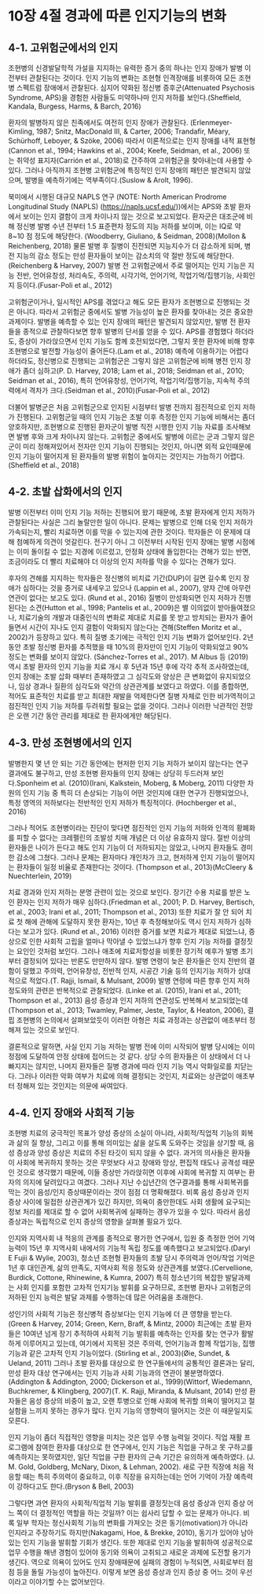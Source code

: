 # 10장 4절 경과에 따른 인지기능의 변화



## 4-1. 고위험군에서의 인지

조현병의 신경발달학적 가설을 지지하는 유력한 증거 중의 하나는 인지 장애가 발병 이전부터 관찰된다는 것이다. 인지 기능의 변화는 조현형 인격장애를 비롯하여 모든 조현병 스펙트럼 장애에서 관찰된다. 심지어 약화된 정신병 증후군(Attenuated Psychosis Syndrome, APS)을 경험한 사람들도 미약하나마 인지 저하를 보인다.(Sheffield, Kandala, Burgess, Harms, & Barch, 2016)

환자의 발병하지 않은 친족에서도 여전히 인지 장애가 관찰된다. (Erlenmeyer-Kimling, 1987; Snitz, MacDonald III, & Carter, 2006; Trandafir, Méary, Schürhoff, Leboyer, & Szöke, 2006) 따라서 이론적으로는 인지 장애를 내적 표현형(Cannon et al., 1994; Hawkins et al., 2004; Keefe, Seidman, et al., 2006) 또는 취약성 표지자(Carrión et al., 2018)로 간주하여 고위험군을 찾아내는데 사용할 수 있다. 그러나 아직까지 조현병 고위험군에 특징적인 인지 장애의 패턴은 발견되지 않았으며, 발병을 예측하기에는 역부족이다.(Suslow & Arolt, 1996).

북미에서 시행된 대규모 NAPLS 연구 (NOTE:  North American Prodrome Longitudinal Study (NAPLS) (https://napls.ucsf.edu/))에서는 APS와 초발 환자에서 보이는 인지 결함이 크게 차이나지 않는 것으로 보고되었다. 환자군은 대조군에 비해 정신병 발병 수년 전부터 1.5 표준편차 정도의 지능 저하를 보이며, 이는 IQ로 약 8\~10 점 정도에 해당한다. (Woodberry, Giuliano, & Seidman, 2008)(Mollon & Reichenberg, 2018) 물론 발병 후 질병이 진전되면 지능지수가 더 감소하게 되며, 병전 지능의 감소 정도는 만성 환자들이 보이는 감소치의 약 절반 정도에 해당한다. (Reichenberg & Harvey, 2007) 발병 전 고위험군에서 주로 떨어지는 인지 기능은 지능 전반, 언어유창성, 처리속도, 주의력, 시각기억, 언어기억, 작업기억/집행기능, 사회인지 등이다.(Fusar-Poli et al., 2012)

고위험군이거나, 일시적인 APS를 겪었다고 해도 모든 환자가 조현병으로 진행되는 것은 아니다. 따라서 고위험군 중에서도 발병 가능성이 높은 환자를 찾아내는 것은 중요한 과제이다. 발병을 예측할 수 있는 인지 장애의 패턴은 발견되지 않았지만, 발병 전 환자들을 종적으로 관찰하다보면 향후 발병의 단서를 얻을 수 있다. APS를 경험했다 하더라도, 증상이 가라앉으면서 인지 기능도 함께 호전되었다면, 그렇지 못한 환자에 비해 향후 조현병으로 발전할 가능성이 줄어든다.(Lam et al., 2018) 예측에 이용하기는 어렵다 하더라도, 정신병으로 진행되는 고위험군은 그렇지 않은 고위험군에 비해 병전 인지 장애가 좀더 심하고(P. D. Harvey, 2018; Lam et al., 2018; Seidman et al., 2010; Seidman et al., 2016), 특히 언어유창성, 언어기억, 작업기억/집행기능, 지속적 주의력에서 격차가 크다.(Seidman et al., 2010)(Fusar-Poli et al., 2012)

더불어 발병군은 처음 고위험군으로 인지된 시점부터 발병 전까지 점진적으로 인지 저하가 진행된다. 고위험군일 때의 인지 기능은 초발 이후 측정한 인지 기능에 비해서는 좀더 양호하지만, 조현병으로 진행된 환자군이 발병 직전 시행한 인지 기능 자료를 조사해보면 발병 후와 크게 차이나지 않는다. 고위험군 중에서도 발병에 이르는 군과 그렇지 않은 군이 미리 정해져있어서 전자만 인지 기능이 진행되는 것인지, 아니면 외적 요인때문에 인지 기능이 떨어지게 된 환자들의 발병 위험이 높아지는 것인지는 가늠하기 어렵다. (Sheffield et al., 2018)



## 4-2. 초발 삽화에서의 인지



발병 이전부터 이미 인지 기능 저하는 진행되어 왔기 때문에, 초발 환자에게 인지 저하가 관찰된다는 사실은 그리 놀랄만한 일이 아니다. 문제는 발병으로 인해 더욱 인지 저하가 가속되는지, 빨리 치료하면 이를 막을 수 있는지에 관한 것이다. 학자들은 이 문제에 대해 첨예하게 의견이 엇갈린다. 전구기 아니 그 이전부터 시작된 인지 장애는 발병 시점에는 이미 돌이킬 수 없는 지경에 이르렀고, 안정화 상태에 돌입한다는 견해가 있는 반면, 조금이라도 더 빨리 치료해야 더 이상의 인지 저하를 막을 수 있다는 견해가 있다. 

후자의 견해를 지지하는 학자들은 정신병의 비치료 기간(DUP)이 길면 길수록 인지 장애가 심하다는 것을 증거로 내세우고 있으나 (Lappin et al., 2007), 양자 간에 아무런 연관이 없다는 보고도 있다. (Rund et al., 2016) 질병이 만성화되면 인지 저하가 진행된다는 소견(Hutton et al., 1998; Pantelis et al., 2009)은 별 이의없이 받아들여졌으나, 치료기술의 개발과 대중인식의 변화로 제대로 치료를 못 받고 방치되는 환자가 줄어들면서 시간이 지나도 인지 결함이 악화되지 않는다는 견해(Steffen Moritz et al., 2002)가 등장하고 있다. 특히 질병 초기에는 극적인 인지 기능 변화가 없어보인다. 2년 동안 초발 정신병 환자를 추적했을 때 10%의 환자만이 인지 기능이 악화되었고 90% 정도는 변화를 보이지 않았다. (Sánchez-Torres et al., 2017). M Albus 등 (2019) 역시 초발 환자의 인지 기능을 치료 개시 후 5년과 15년 후에 각각 추적 조사하였는데, 인지 장애는 초발 삽화 때부터 존재하였고 그 심각도와 양상은 큰 변화없이 유지되었으나, 임상 경과나 질환의 심각도와 약간의 상관관계를 보였다고 하였다. 이를 종합하면, 적어도 표준적인 치료를 받고 최대한 재발을 억제한다면 질병 자체로 인한 비가역적이고 점진적인 인지 기능 저하를 두려워할 필요는 없을 것이다. 그러나 이러한 낙관적인 전망은 오랜 기간 동안 관리를 제대로 한 환자에게만 해당된다.

 

## 4-3. 만성 조현병에서의 인지



발병한지 몇 년 안 되는 기간 동안에는 현저한 인지 기능 저하가 보이지 않는다는 연구 결과에도 불구하고, 만성 조현병 환자들의 인지 장애는 상당히 두드러져 보인다.Sponheim et al. (2010)(Irani, Kalkstein, Moberg, & Moberg, 2011) 다양한 차원의 인지 기능 중 특히 더 손상되는 기능이 어떤 것인지에 대한 연구가 진행되었으나, 특정 영역의 저하보다는 전반적인 인지 저하가 특징적이다. (Hochberger et al., 2016)

그러나 적어도 조현병이라는 진단이 맞다면 점진적인 인지 기능의 저하와 인격의 황폐화를 피할 수 없다는 크레펠린의 조발성 치매 개념은 더 이상 유효하지 않다. 절반 이상의 환자들은 나이가 든다고 해도 인지 기능이 더 저하되지는 않았고, 나머지 환자들도 경미한 감소에 그쳤다. 그러나 문제는 환자마다 개인차가 크고, 현저하게 인지 기능이 떨어지는 환자들이 일정 비율로 존재한다는 것이다. (Thompson et al., 2013)(McCleery & Nuechterlein, 2019)

치료 경과와 인지 저하는 분명 관련이 있는 것으로 보인다. 장기간 수용 치료를 받은 노인 환자는 인지 저하가 매우 심하다.(Friedman et al., 2001; P. D. Harvey, Bertisch, et al., 2003; Irani et al., 2011; Thompson et al., 2013) 또한 치료가 잘 안 되어 치료 첫 해에 관해에 도달하지 못한 환자는, 10년 후 측정해보아도 역시 인지 저하가 심하다는 보고가 있다. (Rund et al., 2016) 이러한 증거를 보면 치료가 제대로 되었느냐, 증상으로 인한 사회적 고립을 얼마나 막아낼 수 있었느냐가 향후 인지 기능 저하를 결정짓는 요인인 것처럼 보인다. 그러나 애초에 치료저항성을 비롯한 장기적 예후가 발병 초기부터 결정되어 있다는 반론도 만만하지 않다. 발병 연령이 늦은 환자들은 인지 전반의 결함이 덜했고 주의력, 언어유창성, 전반적 인지, 시공간 기술 등의 인지기능 저하가 상대적으로 적었다.(T. Rajji, Ismail, & Mulsant, 2009) 발병 연령에 따른 향후 인지 저하 정도와의 관련은 반복적으로 관찰되었다. (Linke et al. (2015), Irani et al., 2011; Thompson et al., 2013) 음성 증상과 인지 저하의 연관성도 반복해서 보고되었는데 (Thompson et al., 2013; Twamley, Palmer, Jeste, Taylor, & Heaton, 2006), 결핍 조현병의 논의에서 살펴보았듯이 이러한 아형은 치료 과정과는 상관없이 애초부터 정해져 있는 것으로 보인다.

결론적으로 말하면, 사실 인지 기능 저하는 발병 전에 이미 시작되어 발병 당시에는 이미 정점에 도달하여 안정 상태에 접어드는 것 같다. 상당 수의 환자들은 이 상태에서 더 나빠지지는 않지만, 나머지 환자들은 질병 경과에 따라 인지 기능 역시 악화일로를 치닫는다. 그러나 이러한 악화 여부가 치료에 의해 결정되는 것인지, 치료와는 상관없이 애초부터 정해져 있는 것인지는 의문에 싸여있다. 







## 4-4. 인지 장애와 사회적 기능



조현병 치료의 궁극적인 목표가 양성 증상의 소실이 아니라, 사회적/직업적 기능의 회복과 삶의 질 향상, 그리고 이를 통해  의미있는 삶을 살도록 도와주는 것임을 상기할 때, 음성 증상과 양성 증상은 치료의 주된 타깃이 되지 않을 수 없다. 과거의 의사들은 환자들이 사회에 복귀하지 못하는 것은 무엇보다 사고 장애와 망상, 편집적 태도나 공격성 때문인 것으로 생각했기 때문에, 이들 증상만 가라앉히면 이후에 사회에 복귀할 지 여부는 환자의 의지에 달려있다고 여겼다. 그러나 지난 수십년간의 연구결과를 통해 사회복귀를 막는 것이 음성/인지 증상때문이라는 것이 점점 더 명확해졌다. 비록 음성 증상과 인지 증상 사이에 밀접한 상관관계가 있긴 하지만, 의욕이 충만한데도 사회 생활에 요구되는 정보 처리를 제대로 할 수 없어 사회복귀에 실패하는 경우가 있을 수 있다. 따라서 음성 증상과는 독립적으로 인지 증상의 영향을 살펴볼 필요가 있다.

인지와 지역사회 내 적응의 관계를 종적으로 평가한 연구에서, 입원 중 측정한 언어 기억 능력이 15년 후 지역사회 내에서의 기능적 독립 정도를 예측했다고 보고되었다.(Daryl E Fujii & Wylie, 2003), 청소년 조현형 환자들의 초발 당시 주의력과 언어/작업 기억은 1년 후 대인관계, 삶의 만족도, 지역사회 적응 정도와 상관관계를 보였다.(Cervellione, Burdick, Cottone, Rhinewine, & Kumra, 2007) 특히 청소년기의 복잡한 발달과제는 사회 인지를 포함한 고차적 인지기능 발휘를 요구하므로, 조현병 환자나 고위험군의 저하된 인지 능력은 발달 과제를 수행하는데 많은 어려움을 초래한다.

성인기의 사회적 기능은 정신병적 증상보다는 인지 기능에 더 큰 영향을 받는다. (Green & Harvey, 2014; Green, Kern, Braff, & Mintz, 2000) 최근에는 초발 환자들은 10여년 넘게 장기 추적하여 사회적 기능 발휘를 예측하는 인자를 찾는 연구가 활발하게 이루어지고 있는데, 여기에서 지목된 것은 주의력, 언어기능과 함께 작업기능, 집행기능과 같은 고차적 인지 기능이었다. (Stirling et al., 2003)(Øie, Sundet, & Ueland, 2011) 그러나 초발 환자를 대상으로 한 연구들에서의 공통적인 결론과는 달리, 만성 환자 대상 연구에서는 인지 기능과 사회 기능과의 연관이 불분명하였다. (Addington & Addington, 2000; Dickerson et al., 1999)(Wittorf, Wiedemann, Buchkremer, & Klingberg, 2007)(T. K. Rajji, Miranda, & Mulsant, 2014) 만성 환자들은 음성 증상의 비중이 높고, 오랜 투병으로 인해 사회에 복귀할 의욕이 떨어지고 절실함을 느끼지 못하는 경우가 많다. 인지 기능의 영향력이 떨어지는 것은 이 때문일지도 모른다.

 인지 기능이 좀더 직접적인 영향을 미치는 것은 업무 수행 능력일 것이다. 직업 재활 프로그램에 참여한 환자를 대상으로 한 연구에서, 인지 기능은 직업을 구하고 못 구하고를 예측하지는 못하였지만, 일단 직업을 구한 환자의 근속 기간은 유의하게 예측하였다. (J. M. Gold, Goldberg, McNary, Dixon, & Lehman, 2002). 새로 구한 직장에 처음 적응할 때는 특히 주의력이 중요하고, 이후 직장을 유지하는데는 언어 기억이 가장 예측력이 강하다고도 한다.(Bryson & Bell, 2003)

그렇다면 과연 환자의 사회적/직업적 기능 발휘를 결정짓는데 음성 증상과 인지 증상 어느 쪽이 더 결정적인 역할을 하는 것일까? 이는 쉽사리 답할 수 있는 문제가 아니다. 비록 일부 학자는 정신사회적 기능의 변화를 가져오는 것은 동기(motivation)가 아니라 인지라고 주장하기도 하지만(Nakagami, Hoe, & Brekke, 2010), 동기가 있어야 남아있는 인지 기능을 발휘할 기회가 생긴다. 또한 제대로 인지 기능을 발휘하여 성공적으로 업무 수행을 해낸 경험이 있어야 동기와 의욕이 고취되고 새로운 과제에 도전할 용기가 생긴다. 역으로 의욕이 있어도 인지 장애때문에 실패의 경험이 누적되면, 사회로부터 점점 등을 돌릴 가능성이 높아진다. 이렇게 보면 음성 증상과 인지 증상 중 어느 것이 우선이라고 이야기할 수는 없어보인다.